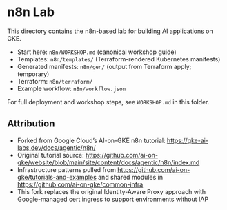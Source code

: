 # n8n Lab

This directory contains the n8n-based lab for building AI applications on GKE.

- Start here: `n8n/WORKSHOP.md` (canonical workshop guide)
- Templates: `n8n/templates/` (Terraform-rendered Kubernetes manifests)
- Generated manifests: `n8n/gen/` (output from Terraform apply; temporary)
- Terraform: `n8n/terraform/`
- Example workflow: `n8n/workflow.json`

For full deployment and workshop steps, see `WORKSHOP.md` in this folder.

## Attribution
- Forked from Google Cloud’s AI-on-GKE n8n tutorial: <https://gke-ai-labs.dev/docs/agentic/n8n/>
- Original tutorial source: <https://github.com/ai-on-gke/website/blob/main/site/content/docs/agentic/n8n/index.md>
- Infrastructure patterns pulled from <https://github.com/ai-on-gke/tutorials-and-examples> and shared modules in <https://github.com/ai-on-gke/common-infra>
- This fork replaces the original Identity-Aware Proxy approach with Google-managed cert ingress to support environments without IAP
